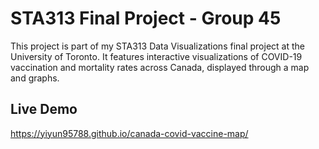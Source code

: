 # STA313 Final Project - Group 45
This project is part of my STA313 Data Visualizations final project at the University of Toronto. It features interactive visualizations of COVID-19 vaccination and mortality rates across Canada, displayed through a map and graphs.

## Live Demo
https://yiyun95788.github.io/canada-covid-vaccine-map/
